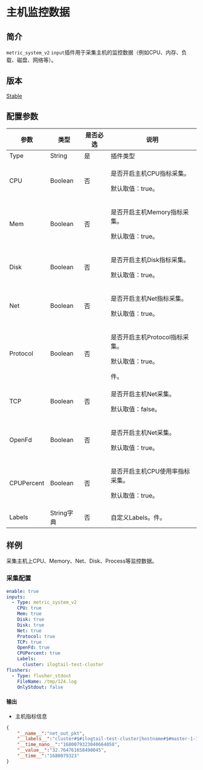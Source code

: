 # 主机监控数据

## 简介

`metric_system_v2` `input`插件用于采集主机的监控数据（例如CPU、内存、负载、磁盘、网络等）。

## 版本

[Stable](../stability-level.md)

## 配置参数

| 参数          | 类型      | 是否必选 | 说明                                                                                         |
| ----------- | ------- | ---- | ------------------------------------------------------------------------------------------ |
| Type        | String  | 是    | 插件类型                                                                                       |
| CPU     | Boolean  | 否    | <p>是否开启主机CPU指标采集。</p><p>默认取值：true。</p> |
| Mem    | Boolean  | 否   | <p>是否开启主机Memory指标采集。</p><p>默认取值：true。</p> |
| Disk    | Boolean | 否    | <p>是否开启主机Disk指标采集。</p><p>默认取值：true。</p> |
| Net    | Boolean | 否    | <p>是否开启主机Net指标采集。</p><p>默认取值：true。</p> |
| Protocol  | Boolean | 否    | <p>是否开启主机Protocol指标采集。</p><p>默认取值：true。</p>件。                                                                               |
| TCP    | Boolean | 否    | <p>是否开启主机Net采集。</p><p>默认取值：false。</p> |
| OpenFd    | Boolean | 否    | <p>是否开启主机Net采集。</p><p>默认取值：true。</p> |
| CPUPercent    | Boolean | 否    | <p>是否开启主机CPU使用率指标采集。</p><p>默认取值：true。</p> |
| Labels  | String字典 | 否    | 自定义Labels。件。                                                                               |

## 样例

采集主机上CPU、Memory、Net、Disk、Process等监控数据。

### 采集配置

```yaml
enable: true
inputs:
  - Type: metric_system_v2
    CPU: true
    Mem: true
    Disk: true
    Disk: true
    Net: true
    Protocol: true
    TCP: true
    OpenFd: true
    CPUPercent: true
    Labels:
      cluster: ilogtail-test-cluster
flushers:
  - Type: flusher_stdout
    FileName: /tmp/124.log
    OnlyStdout: false
```

#### 输出

* 主机指标信息

```json
{
    "__name__":"net_out_pkt",
    "__labels__":"cluster#$#ilogtail-test-cluster|hostname#$#master-1-1.c-ca9717110efa1b40|hostname#$#test-1|interface#$#eth0|ip#$#10.1.37.31",
    "__time_nano__":"1680079323040664058",
    "__value__":"32.764761658490045",
    "__time__":"1680079323"
}
```
